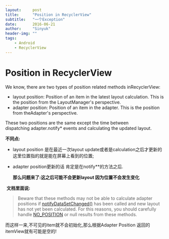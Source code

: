 ```yaml
---
layout:     post
title:      "Position in RecyclerView"
subtitle:   "一个Exception"
date:       2016-06-21
author:     "Sinyuk"
header-img: ""
tags:
    - Android
    - RecyclerView
---
```


# Position in RecyclerView

We know, there are two types of position related methods inRecyclerView:

- layout position: Position of an item in the latest layout calculation. This is the position from the LayoutManager's perspective.
- adapter position: Position of an item in the adapter. This is the position from theAdapter's perspective.

These two positions are the same except the time between dispatching adapter.notify* events and calculating the updated layout.



**不同点:**

- layout position 是在最近一次layout update或者是calculation之后才更新的 这里位置指的就是能在屏幕上看到的位置;

- adapter position更新的话 肯定是在notify**的方法之后.

  **那么问题来了:这之后可能不会更新layout 因为位置不会发生变化**

 **文档里面说:**

> Beware that these methods may not be able to calculate adapter positions if [notifyDataSetChanged()](https://developer.android.com/reference/android/support/v7/widget/RecyclerView.Adapter.html#notifyDataSetChanged()) has been called and new layout has not yet been calculated. For this reasons, you should carefully handle [NO_POSITION](https://developer.android.com/reference/android/support/v7/widget/RecyclerView.html#NO_POSITION) or null results from these methods.

而这样一来,不可见的item就不会初始化,那么根据Adapter Position 返回的itemView就有可能是空的!

